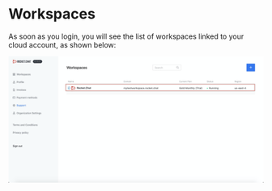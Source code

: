 # Workspaces

As soon as you login, you will see the list of workspaces linked to your cloud account, as shown below:

![](../../.gitbook/assets/image%20%2894%29.png)

